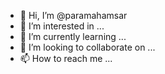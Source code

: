 - 👋 Hi, I’m @paramahamsar
- 👀 I’m interested in ...
- 🌱 I’m currently learning ...
- 💞️ I’m looking to collaborate on ...
- 📫 How to reach me ...

<!---
paramahamsar/paramahamsar is a ✨ special ✨ repository because its `README.md` (this file) appears on your GitHub profile.
You can click the Preview link to take a look at your changes.
--->

